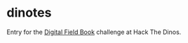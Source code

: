 # dinotes

Entry for the [Digital Field Book](https://github.com/amnh/HacktheDinos/wiki/Digital-Field-Book) challenge at Hack The Dinos.
